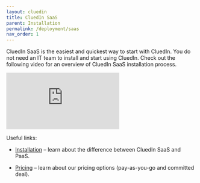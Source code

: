 ```yaml
---
layout: cluedin
title: CluedIn SaaS
parent: Installation
permalink: /deployment/saas
nav_order: 1
---
```


CluedIn SaaS is the easiest and quickest way to start with CluedIn. You do not need an IT team to install and start using CluedIn. Check out the following video for an overview of CluedIn SaaS installation process.

<div class="videoFrame">
<iframe src="https://player.vimeo.com/video/927057390?badge=0&amp;autopause=0&amp;player_id=0&amp;app_id=58479" frameborder="0" allow="autoplay; fullscreen; picture-in-picture" title="CluedIn SaaS installation"></iframe>
</div>

Useful links:

- [Installation](/deployment) – learn about the difference between CluedIn SaaS and PaaS.

- [Pricing](/deployment/pricing) – learn about our pricing options (pay-as-you-go and committed deal).